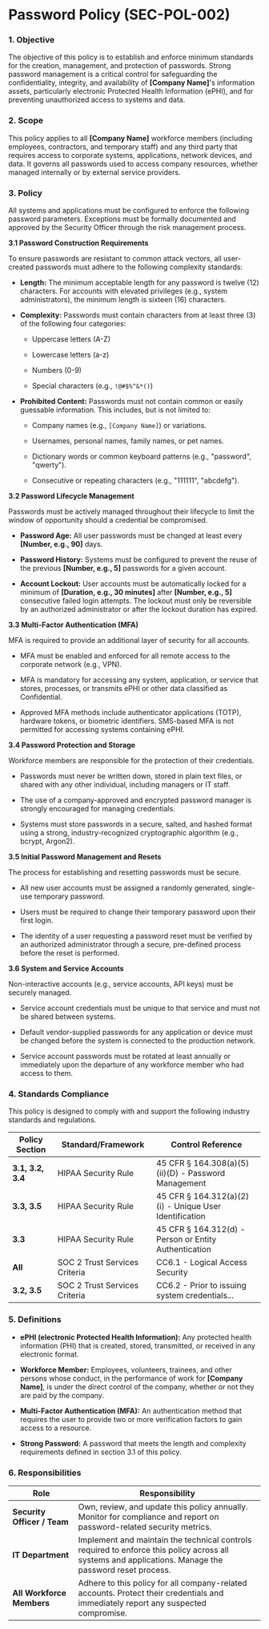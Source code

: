 # Password Policy (SEC-POL-002)

### 1. Objective

The objective of this policy is to establish and enforce minimum standards for the creation, management, and protection of passwords. Strong password management is a critical control for safeguarding the confidentiality, integrity, and availability of **[Company Name]**'s information assets, particularly electronic Protected Health Information (ePHI), and for preventing unauthorized access to systems and data.

### 2. Scope

This policy applies to all **[Company Name]** workforce members (including employees, contractors, and temporary staff) and any third party that requires access to corporate systems, applications, network devices, and data. It governs all passwords used to access company resources, whether managed internally or by external service providers.

### 3. Policy

All systems and applications must be configured to enforce the following password parameters. Exceptions must be formally documented and approved by the Security Officer through the risk management process.

**3.1 Password Construction Requirements**

To ensure passwords are resistant to common attack vectors, all user-created passwords must adhere to the following complexity standards:

- **Length:** The minimum acceptable length for any password is twelve (12) characters. For accounts with elevated privileges (e.g., system administrators), the minimum length is sixteen (16) characters.
    
- **Complexity:** Passwords must contain characters from at least three (3) of the following four categories:
    
    - Uppercase letters (A-Z)
        
    - Lowercase letters (a-z)
        
    - Numbers (0-9)
        
    - Special characters (e.g., `!@#$%^&*()`)
        
- **Prohibited Content:** Passwords must not contain common or easily guessable information. This includes, but is not limited to:
    
    - Company names (e.g., `[Company Name]`) or variations.
        
    - Usernames, personal names, family names, or pet names.
        
    - Dictionary words or common keyboard patterns (e.g., "password", "qwerty").
        
    - Consecutive or repeating characters (e.g., "111111", "abcdefg").
        

**3.2 Password Lifecycle Management**

Passwords must be actively managed throughout their lifecycle to limit the window of opportunity should a credential be compromised.

- **Password Age:** All user passwords must be changed at least every **[Number, e.g., 90]** days.
    
- **Password History:** Systems must be configured to prevent the reuse of the previous **[Number, e.g., 5]** passwords for a given account.
    
- **Account Lockout:** User accounts must be automatically locked for a minimum of **[Duration, e.g., 30 minutes]** after **[Number, e.g., 5]** consecutive failed login attempts. The lockout must only be reversible by an authorized administrator or after the lockout duration has expired.
    

**3.3 Multi-Factor Authentication (MFA)**

MFA is required to provide an additional layer of security for all accounts.

- MFA must be enabled and enforced for all remote access to the corporate network (e.g., VPN).
    
- MFA is mandatory for accessing any system, application, or service that stores, processes, or transmits ePHI or other data classified as Confidential.
    
- Approved MFA methods include authenticator applications (TOTP), hardware tokens, or biometric identifiers. SMS-based MFA is not permitted for accessing systems containing ePHI.
    

**3.4 Password Protection and Storage**

Workforce members are responsible for the protection of their credentials.

- Passwords must never be written down, stored in plain text files, or shared with any other individual, including managers or IT staff.
    
- The use of a company-approved and encrypted password manager is strongly encouraged for managing credentials.
    
- Systems must store passwords in a secure, salted, and hashed format using a strong, industry-recognized cryptographic algorithm (e.g., bcrypt, Argon2).
    

**3.5 Initial Password Management and Resets**

The process for establishing and resetting passwords must be secure.

- All new user accounts must be assigned a randomly generated, single-use temporary password.
    
- Users must be required to change their temporary password upon their first login.
    
- The identity of a user requesting a password reset must be verified by an authorized administrator through a secure, pre-defined process before the reset is performed.
    

**3.6 System and Service Accounts**

Non-interactive accounts (e.g., service accounts, API keys) must be securely managed.

- Service account credentials must be unique to that service and must not be shared between systems.
    
- Default vendor-supplied passwords for any application or device must be changed before the system is connected to the production network.
    
- Service account passwords must be rotated at least annually or immediately upon the departure of any workforce member who had access to them.
    

### 4. Standards Compliance

This policy is designed to comply with and support the following industry standards and regulations.

|**Policy Section**|**Standard/Framework**|**Control Reference**|
|---|---|---|
|**3.1, 3.2, 3.4**|HIPAA Security Rule|45 CFR § 164.308(a)(5)(ii)(D) - Password Management|
|**3.3, 3.5**|HIPAA Security Rule|45 CFR § 164.312(a)(2)(i) - Unique User Identification|
|**3.3**|HIPAA Security Rule|45 CFR § 164.312(d) - Person or Entity Authentication|
|**All**|SOC 2 Trust Services Criteria|CC6.1 - Logical Access Security|
|**3.2, 3.5**|SOC 2 Trust Services Criteria|CC6.2 - Prior to issuing system credentials...|

### 5. Definitions

- **ePHI (electronic Protected Health Information):** Any protected health information (PHI) that is created, stored, transmitted, or received in any electronic format.
    
- **Workforce Member:** Employees, volunteers, trainees, and other persons whose conduct, in the performance of work for **[Company Name]**, is under the direct control of the company, whether or not they are paid by the company.
    
- **Multi-Factor Authentication (MFA):** An authentication method that requires the user to provide two or more verification factors to gain access to a resource.
    
- **Strong Password:** A password that meets the length and complexity requirements defined in section 3.1 of this policy.
    

### 6. Responsibilities

|**Role**|**Responsibility**|
|---|---|
|**Security Officer / Team**|Own, review, and update this policy annually. Monitor for compliance and report on password-related security metrics.|
|**IT Department**|Implement and maintain the technical controls required to enforce this policy across all systems and applications. Manage the password reset process.|
|**All Workforce Members**|Adhere to this policy for all company-related accounts. Protect their credentials and immediately report any suspected compromise.|